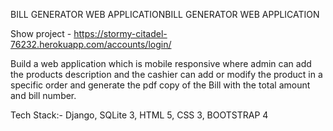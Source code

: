 
BILL GENERATOR WEB APPLICATIONBILL GENERATOR WEB APPLICATION

Show project - https://stormy-citadel-76232.herokuapp.com/accounts/login/

  Build a web application which is mobile responsive where admin can add the products description and 
  the cashier can add or modify the product in a specific order and generate the pdf copy of the Bill 
  with the total amount and bill number.
 
  Tech Stack:- 
     Django, 
     SQLite 3, 
     HTML 5, CSS 3, BOOTSTRAP 4

